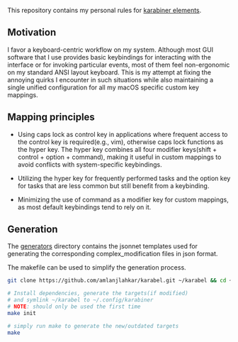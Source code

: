 This repository contains my personal rules for [karabiner elements](https://karabiner-elements.pqrs.org/).

## Motivation
I favor a keyboard-centric workflow on my system. Although most GUI software that I use provides basic keybindings for interacting with the interface or for invoking particular events, most of them feel non-ergonomic on my standard ANSI layout keyboard. This is my attempt at fixing the annoying quirks I encounter in such situations while also maintaining a single unified configuration for all my macOS specific custom key mappings.

## Mapping principles
- Using caps lock as control key in applications where frequent access to the control key is required(e.g., vim), otherwise caps lock functions as the hyper key. The hyper key combines all four modifier keys(shift + control + option + command), making it useful in custom mappings to avoid conflicts with system-specific keybindings.

- Utilizing the hyper key for frequently performed tasks and the option key for tasks that are less common but still benefit from a keybinding.

- Minimizing the use of command as a modifier key for custom mappings, as most default keybindings tend to rely on it.

## Generation
The [generators](./generators) directory contains the jsonnet templates used for generating the corresponding complex_modification files in json format.

The makefile can be used to simplify the generation process.
```sh
git clone https://github.com/amlanjlahkar/karabel.git ~/karabel && cd ~/karabel

# Install dependencies, generate the targets(if modified)
# and symlink ~/karabel to ~/.config/karabiner
# NOTE: should only be used the first time
make init

# simply run make to generate the new/outdated targets
make
```
